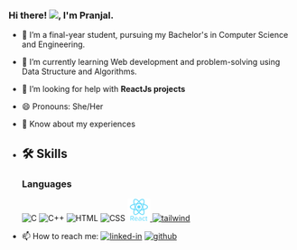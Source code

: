 ### Hi there! <img src="https://media.giphy.com/media/hvRJCLFzcasrR4ia7z/giphy.gif" width="29px">, I'm Pranjal.

- 🔭 I’m a final-year student, pursuing my Bachelor's in Computer Science and Engineering.
- 🌱 I’m currently learning Web development and problem-solving using Data Structure and Algorithms.
- 🤝 I’m looking for help with **ReactJs projects**
-  😄 Pronouns: She/Her
- 📄 Know about my experiences <!-- https://drive.google.com/file/d/145rAsRRvXQXQC-yYPWwE9bD5Pz8jAuIZ/view?usp=sharin -->
- ## 🛠️ Skills

  ### Languages

  ![C](https://img.shields.io/badge/C-3776AB?style=for-the-badge&logo=c&logoColor=white)
  ![C++](https://img.shields.io/badge/C++-323330?style=for-the-badge&logo=cpp&logoColor=F7DF1E)
  ![HTML](https://img.shields.io/badge/HTML-3178C6?style=for-the-badge&logo=html&logoColor=white)
  ![CSS](https://img.shields.io/badge/CSS-28B6F6?style=for-the-badge&logo=css&logoColor=white)
  <a href="https://reactjs.org/" target="_blank" rel="noreferrer"> <img src="https://raw.githubusercontent.com/devicons/devicon/master/icons/react/react-original-wordmark.svg" alt="react" width="40" height="40"/> </a> <a href="https://tailwindcss.com/" target="_blank" rel="noreferrer"> <img src="https://www.vectorlogo.zone/logos/tailwindcss/tailwindcss-icon.svg" alt="tailwind" width="40" height="40"/> </a> </p>

<!--   ## 📈 Stats -->
<!-- 
<div align="center">
<img src="https://github-readme-stats.vercel.app/api?username=pranjiz&show_icons=true&hide_border=true" alt="Pranjal Singh's GitHub Stats">
</div>

<div align="center">
<img src="https://visitor-badge.laobi.icu/badge?page_id=pranjiz.pranjiz" alt="visitors">
</div>
 -->

- 📫 How to reach me:
[![linked-in](https://img.shields.io/badge/Linked_In-0077B5?style=for-the-badge&logo=LinkedIn&logoColor=white)](https://www.linkedin.com/in/pranjal-singh-b1512925a/)
[![github](https://img.shields.io/badge/GitHub-000000?style=for-the-badge&logo=GitHub&logoColor=white)](https://github.com/pranjiz)
